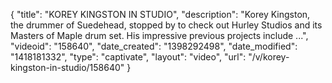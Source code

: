{
    "title": "KOREY KINGSTON IN STUDIO",
    "description": "Korey Kingston, the drummer of Suedehead, stopped by to check out Hurley Studios and its Masters of Maple drum set. His impressive previous projects include ...",
    "videoid": "158640",
    "date_created": "1398292498",
    "date_modified": "1418181332",
    "type": "captivate",
    "layout": "video",
    "url": "\/v\/korey-kingston-in-studio\/158640"
}